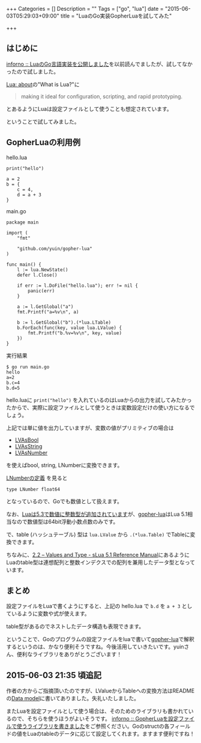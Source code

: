 +++
Categories = []
Description = ""
Tags = ["go", "lua"]
date = "2015-06-03T05:29:03+09:00"
title = "LuaのGo実装GopherLuaを試してみた"

+++
## はじめに
[inforno :: LuaのGo言語実装を公開しました](http://inforno.net/articles/2015/02/15/gopher-lua-released)を以前読んでましたが、試してなかったので試しました。

[Lua: about](http://www.lua.org/about.html)の"What is Lua?"に

> making it ideal for configuration, scripting, and rapid prototyping.

とあるようにLuaは設定ファイルとして使うことも想定されています。

ということで試してみました。

## GopherLuaの利用例

hello.lua

```
print("hello")

a = 2
b = {
    c = 4,
    d = a + 3
}
```

main.go

```
package main

import (
	"fmt"

	"github.com/yuin/gopher-lua"
)

func main() {
	l := lua.NewState()
	defer l.Close()

	if err := l.DoFile("hello.lua"); err != nil {
		panic(err)
	}

	a := l.GetGlobal("a")
	fmt.Printf("a=%v\n", a)

	b := l.GetGlobal("b").(*lua.LTable)
	b.ForEach(func(key, value lua.LValue) {
		fmt.Printf("b.%v=%v\n", key, value)
	})
}
```

実行結果

```
$ go run main.go
hello
a=2
b.c=4
b.d=5
```

hello.luaに `print("hello")` を入れているのはLuaからの出力を試してみたかったからで、実際に設定ファイルとして使うときは変数設定だけの使い方になるでしょう。

上記では単に値を出力していますが、変数の値がプリミティブの場合は

* [LVAsBool](http://godoc.org/github.com/yuin/gopher-lua#LVAsBool)
* [LVAsString](http://godoc.org/github.com/yuin/gopher-lua#LVAsString)
* [LVAsNumber](http://godoc.org/github.com/yuin/gopher-lua#LVAsNumber)

を使えばbool, string, LNumberに変換できます。

[LNumberの定義](http://godoc.org/github.com/yuin/gopher-lua#LNumber) を見ると

```
type LNumber float64
```

となっているので、Goでも数値として扱えます。

なお、[Luaは5.3で数値に整数型が追加されています](http://www.lua.org/manual/5.3/manual.html#8.1)が、[gopher-lua](https://github.com/yuin/gopher-lua)はLua 5.1相当なので数値型は64bit浮動小数点数のみです。

で、table (ハッシュテーブル) 型は `lua.LValue` から `.(*lua.Table)` でTableに変換できます。

ちなみに、[2.2 – Values and Type - sLua 5.1 Reference Manual](http://www.lua.org/manual/5.1/manual.html#2.2)にあるようにLuaのtable型は連想配列と整数インデクスでの配列を兼用したデータ型となっています。

## まとめ

設定ファイルをLuaで書くようにすると、上記の hello.lua で `b.d` を `a + 3` としているように変数や式が使えます。

table型があるのでネストしたデータ構造も表現できます。

ということで、Goのプログラムの設定ファイルをluaで書いて[gopher-lua](https://github.com/yuin/gopher-lua)で解釈するというのは、かなり便利そうですね。今後活用していきたいです。yuinさん、便利なライブラリをありがとうございます！

## 2015-06-03 21:35 頃追記

作者の方からご指摘頂いたのですが、LValueからTableへの変換方法はREADMEの[Data model](https://github.com/yuin/gopher-lua#data-model)に書いてありました。失礼いたしました。

またLuaを設定ファイルとして使う場合は、そのためのライブラリも書かれているので、そちらを使うほうがよいそうです。
[inforno :: GopherLuaを設定ファイルで使うライブラリを書きました](http://inforno.net/articles/2015/03/23/gluamapper-released)をご参照ください。Goのstructの各フィールドの値をLuaのtableのデータに応じて設定してくれます。ますます便利ですね！
